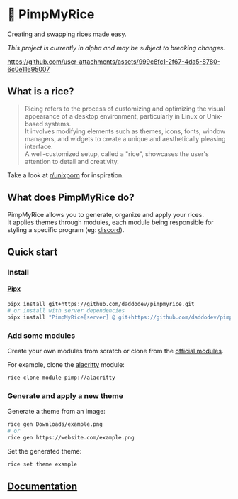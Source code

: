 # 🍙 PimpMyRice

Creating and swapping rices made easy.

_This project is currently in alpha and may be subject to breaking changes._

https://github.com/user-attachments/assets/999c8fc1-2f67-4da5-8780-6c0e11695007


## What is a rice?

> Ricing refers to the process of customizing and optimizing the visual appearance of a desktop environment, particularly in Linux or Unix-based systems.<br />
It involves modifying elements such as themes, icons, fonts, window managers, and widgets to create a unique and aesthetically pleasing interface.<br />
A well-customized setup, called a "rice", showcases the user's attention to detail and creativity.

Take a look at [r/unixporn](https://www.reddit.com/r/unixporn) for inspiration.

## What does PimpMyRice do?

PimpMyRice allows you to generate, organize and apply your rices.<br />
It applies themes through modules, each module being responsible for styling a specific program (eg: [discord](https://github.com/pimpmyrice-modules/betterdiscord)).

## Quick start

### Install

<!-- #### Arch Linux -->
<!---->
<!-- ```bash -->
<!-- yay -S pimpmyrice-git -->
<!-- ``` -->
<!---->
<!-- #### Ubuntu -->
<!---->
<!-- ```bash -->
<!-- sudo add-apt-repository ppa:daddodev/pimpmyrice -->
<!-- sudo apt-get update -->
<!-- sudo apt-get install pimpmyrice -->
<!-- ``` -->

#### [Pipx](https://pipx.pypa.io/stable/installation/)

```bash
pipx install git+https://github.com/daddodev/pimpmyrice.git
# or install with server dependencies
pipx install "PimpMyRice[server] @ git+https://github.com/daddodev/pimpmyrice.git"
```

### Add some modules

Create your own modules from scratch or clone from the [official modules](https://github.com/pimpmyrice-modules).

For example, clone the [alacritty](https://github.com/pimpmyrice-modules/alacritty) module:

```bash
rice clone module pimp://alacritty
```

### Generate and apply a new theme

Generate a theme from an image:

```bash
rice gen Downloads/example.png
# or
rice gen https://website.com/example.png
```

Set the generated theme:

```bash
rice set theme example
```

## [Documentation](https://pimpmyrice.vercel.app/docs)
